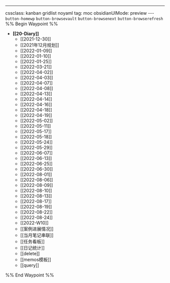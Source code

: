 ---
cssclass: kanban gridlist noyaml
tag: moc
obsidianUIMode: preview
--- `button-homewp`  `button-browsevault`  `button-browsenext` `button-browserefresh` 
%% Begin Waypoint %%
- **[[20-Diary]]**
	- [[2021-12-30]]
	- [[2021年12月规划]]
	- [[2022-01-09]]
	- [[2022-01-10]]
	- [[2022-01-25]]
	- [[2022-03-21]]
	- [[2022-04-02]]
	- [[2022-04-03]]
	- [[2022-04-07]]
	- [[2022-04-08]]
	- [[2022-04-13]]
	- [[2022-04-14]]
	- [[2022-04-16]]
	- [[2022-04-18]]
	- [[2022-04-19]]
	- [[2022-05-02]]
	- [[2022-05-11]]
	- [[2022-05-17]]
	- [[2022-05-18]]
	- [[2022-05-24]]
	- [[2022-05-29]]
	- [[2022-06-07]]
	- [[2022-06-13]]
	- [[2022-06-25]]
	- [[2022-06-30]]
	- [[2022-08-01]]
	- [[2022-08-06]]
	- [[2022-08-09]]
	- [[2022-08-10]]
	- [[2022-08-13]]
	- [[2022-08-17]]
	- [[2022-08-19]]
	- [[2022-08-22]]
	- [[2022-08-24]]
	- [[2022-W10]]
	- [[案例进展情况]]
	- [[当月笔记串联]]
	- [[任务看板]]
	- [[日记统计]]
	- [[delete]]
	- [[memos模板]]
	- [[query]]

%% End Waypoint %%